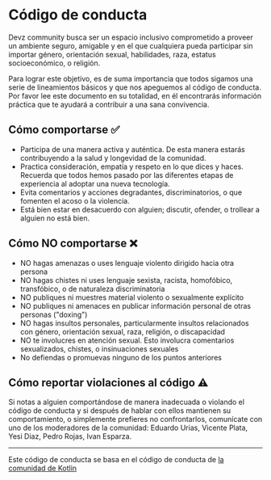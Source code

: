 # Código de conducta

Devz community busca ser un espacio inclusivo comprometido a proveer un ambiente seguro, amigable y en el que cualquiera pueda participar sin importar género, orientación sexual, habilidades, raza, estatus socioeconómico, o religión.

Para lograr este objetivo, es de suma importancia que todos sigamos una serie de lineamientos básicos y que nos apeguemos al código de conducta. Por favor lee este documento en su totalidad, en él encontrarás información práctica que te ayudará a contribuir a una sana convivencia.

## Cómo comportarse ✅

- Participa de una manera activa y auténtica. De esta manera estarás contribuyendo a la salud y longevidad de la comunidad.
- Practica consideración, empatía y respeto en lo que dices y haces. Recuerda que todos hemos pasado por las diferentes etapas de experiencia al adoptar una nueva tecnología.
- Evita comentarios y acciones degradantes, discriminatorios, o que fomenten el acoso o la violencia.
- Está bien estar en desacuerdo con alguien; discutir, ofender, o trollear a alguien no está bien.

## Cómo NO comportarse ❌
- NO hagas amenazas o uses lenguaje violento dirigido hacia otra persona
- NO hagas chistes ni uses lenguaje sexista, racista, homofóbico, transfóbico, o de naturaleza discriminatoria
- NO publiques ni muestres material violento o sexualmente explícito
- NO publiques ni amenaces en publicar información personal de otras personas ("doxing")
- NO hagas insultos personales, particularmente insultos relacionados con género, orientación sexual, raza, religión, o discapacidad
- NO te involucres en atención sexual. Esto involucra comentarios sexualizados, chistes, o insinuaciones sexuales
- No defiendas o promuevas ninguno de los puntos anteriores

## Cómo reportar violaciones al código ⚠
Si notas a alguien comportándose de manera inadecuada o violando el código de conducta y si después de hablar con ellos mantienen su comportamiento, o simplemente prefieres no confrontarlos, comunícate con uno de los moderadores de la comunidad: Eduardo Urias, Vicente Plata, Yesi Diaz, Pedro Rojas, Ivan Esparza. 

----------------------
Este código de conducta se basa en el código de conducta de [la comunidad de Kotlin](https://kotlinlang.org/community/slackccugl.html)
